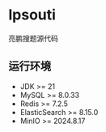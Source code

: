 # lpsouti

亮鹏搜题源代码

## 运行环境

- JDK >= 21
- MySQL >= 8.0.33
- Redis >= 7.2.5
- ElasticSearch >= 8.15.0
- MinIO >= 2024.8.17
